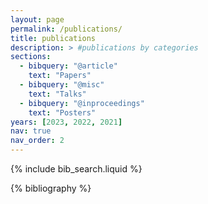 ```yaml
---
layout: page
permalink: /publications/
title: publications
description: > #publications by categories
sections:
  - bibquery: "@article"
    text: "Papers"
  - bibquery: "@misc"
    text: "Talks"
  - bibquery: "@inproceedings"
    text: "Posters"
years: [2023, 2022, 2021]
nav: true
nav_order: 2
---
```


<!-- _pages/publications.md -->

<!-- Bibsearch Feature -->

{% include bib_search.liquid %}

<div class="publications">

{% bibliography %}

</div>
